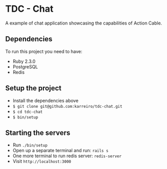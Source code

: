 # TDC - Chat

A example of chat application showcasing the capabilities of Action Cable.

## Dependencies

To run this project you need to have:

* Ruby 2.3.0
* PostgreSQL
* Redis

## Setup the project

* Install the dependencies above
* `$ git clone git@github.com:karreiro/tdc-chat.git`
* `$ cd tdc-chat`
* `$ bin/setup`

## Starting the servers

* Run `./bin/setup`
* Open up a separate terminal and run: `rails s`
* One more terminal to run redis server: `redis-server`
* Visit `http://localhost:3000`
